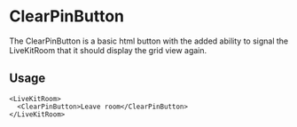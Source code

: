 <!--
!!!! Autogenerated File !!!!
This file was created by @livekit/components-docs-gen and should not be changed manually.
The contents of this file can be replaced at any time which would lead to the loss of all manual changes.
-->

# ClearPinButton

The ClearPinButton is a basic html button with the added ability to signal the LiveKitRoom that it should display the grid view again.

## Usage

```tsx
<LiveKitRoom>
  <ClearPinButton>Leave room</ClearPinButton>
</LiveKitRoom>
```

<!--USAGE_INSERT_MARKER-->

